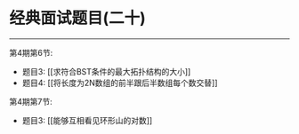 # 经典面试题目(二十)

---

第4期第6节:
- 题目3: [[求符合BST条件的最大拓扑结构的大小]]
- 题目4: [[将长度为2N数组的前半跟后半数组每个数交替]]


第4期第7节:
- 题目3: [[能够互相看见环形山的对数]]